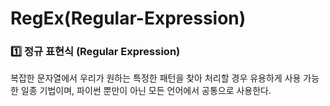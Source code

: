 # RegEx(Regular-Expression)

<h3> 1️⃣ 정규 표현식 (Regular Expression) </h3>
 복잡한 문자열에서 우리가 원하는 특정한 패턴을 찾아 처리할 경우 유용하게 사용 가능한 일종 기법이며, 파이썬 뿐만이 아닌 모든 언어에서 공통으로 사용한다.
  
